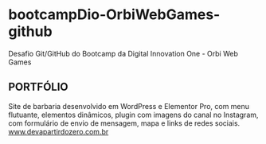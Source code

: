 # bootcampDio-OrbiWebGames-github
Desafio Git/GitHub do Bootcamp da Digital Innovation One - Orbi Web Games


## PORTFÓLIO 

Site de barbaria desenvolvido em WordPress e Elementor Pro, com menu flutuante, elementos dinâmicos, plugin com imagens do canal no Instagram, com formulário de envio de mensagem, mapa e links de redes sociais.
www.devapartirdozero.com.br
